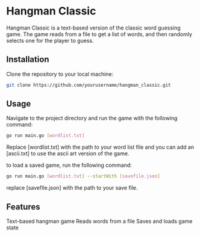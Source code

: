 # Hangman Classic

Hangman Classic is a text-based version of the classic word guessing game. The game reads from a file to get a list of words, and then randomly selects one for the player to guess.

## Installation

Clone the repository to your local machine:

```bash
git clone https://github.com/yourusername/hangman_classic.git
```

## Usage
Navigate to the project directory and run the game with the following command:
    
 ```bash
go run main.go [wordlist.txt] 
```

Replace [wordlist.txt] with the path to your word list file and you can add an [ascii.txt] to use the ascii art version of the game.

to load a saved game, run the following command:

```bash
go run main.go [wordlist.txt] --startWith [savefile.json]
```

replace [savefile.json] with the path to your save file.

## Features
Text-based hangman game
Reads words from a file
Saves and loads game state